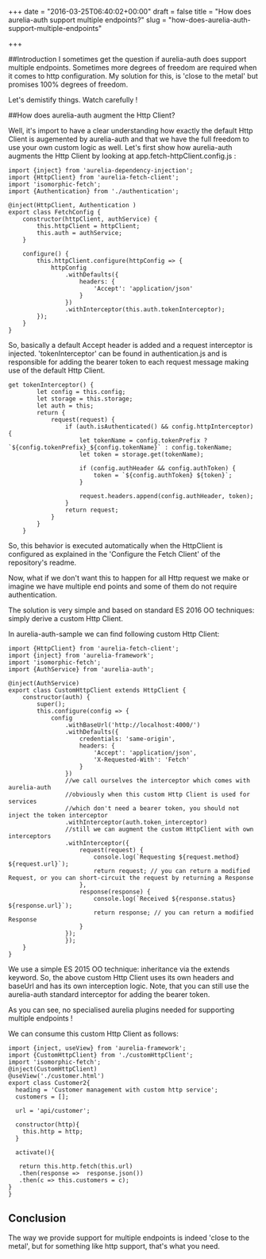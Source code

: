 +++
date = "2016-03-25T06:40:02+00:00"
draft = false
title = "How does aurelia-auth support multiple endpoints?"
slug = "how-does-aurelia-auth-support-multiple-endpoints"

+++

##Introduction
I sometimes get the question if aurelia-auth does support multiple endpoints. Sometimes more degrees of freedom are required when it comes to http configuration.
My solution for this, is 'close to the metal' but promises 100% degrees of freedom.

Let's demistify things. Watch carefully !

##How does aurelia-auth augment the Http Client?

Well, it's import to have a clear understanding how exactly the default Http Client is augemented by aurelia-auth and that we have the full freedom to use your own custom logic as well. Let's first show how aurelia-auth augments the Http Client by looking at app.fetch-httpClient.config.js :

```language-javascript
import {inject} from 'aurelia-dependency-injection';
import {HttpClient} from 'aurelia-fetch-client';
import 'isomorphic-fetch';
import {Authentication} from './authentication';

@inject(HttpClient, Authentication )
export class FetchConfig {
    constructor(httpClient, authService) {
        this.httpClient = httpClient;
        this.auth = authService;
    }

    configure() {
        this.httpClient.configure(httpConfig => {
            httpConfig
                .withDefaults({
                    headers: {
                        'Accept': 'application/json'
                    }
                })
                .withInterceptor(this.auth.tokenInterceptor);
        });
    }
}
```
So, basically a default Accept header is added and a request interceptor is injected. 'tokenInterceptor' can be found in authentication.js and is responsible for adding the bearer token to each request message making use of the default Http Client.

```language-javascript
get tokenInterceptor() {
        let config = this.config;
        let storage = this.storage;
        let auth = this;
        return {
            request(request) {
                if (auth.isAuthenticated() && config.httpInterceptor) {
                    let tokenName = config.tokenPrefix ?`${config.tokenPrefix}_${config.tokenName}` : config.tokenName;
                    let token = storage.get(tokenName);

                    if (config.authHeader && config.authToken) {
                        token = `${config.authToken} ${token}`;
                    }

                    request.headers.append(config.authHeader, token);
                }
                return request;
            }
        }
    }
```

So, this behavior is executed automatically when the HttpClient is configured as explained in the 'Configure the Fetch Client' of the repository's readme.

Now, what if we don't want this to happen for all Http request we make or imagine we have multiple end points and some of them do not require authentication.

The solution is very simple and based on standard ES 2016 OO techniques: simply derive a custom Http Client.

In aurelia-auth-sample we can find following custom Http Client:

```language-javascript
import {HttpClient} from 'aurelia-fetch-client';
import {inject} from 'aurelia-framework';
import 'isomorphic-fetch';
import {AuthService} from 'aurelia-auth';

@inject(AuthService)
export class CustomHttpClient extends HttpClient {
    constructor(auth) {
        super();
        this.configure(config => {
            config
                .withBaseUrl('http://localhost:4000/')
                .withDefaults({
                    credentials: 'same-origin',
                    headers: {
                        'Accept': 'application/json',
                        'X-Requested-With': 'Fetch'
                    }
                })
                //we call ourselves the interceptor which comes with aurelia-auth
                //obviously when this custom Http Client is used for services 
                //which don't need a bearer token, you should not inject the token interceptor
                .withInterceptor(auth.token_interceptor)
                //still we can augment the custom HttpClient with own interceptors
                .withInterceptor({
                    request(request) {
                        console.log(`Requesting ${request.method} ${request.url}`);
                        return request; // you can return a modified Request, or you can short-circuit the request by returning a Response
                    },
                    response(response) {
                        console.log(`Received ${response.status} ${response.url}`);
                        return response; // you can return a modified Response
                    }
                });
                });
    }
}
```
We use a simple ES 2015 OO technique: inheritance via the extends keyword. So, the above custom Http Client uses its own headers and baseUrl and has its own interception logic. Note, that you can still use the aurelia-auth standard interceptor for adding the bearer token.

As you can see, no specialised aurelia plugins needed for supporting multiple endpoints !

We can consume this custom Http Client as follows:

```language-javascript
import {inject, useView} from 'aurelia-framework';
import {CustomHttpClient} from './customHttpClient';
import 'isomorphic-fetch';
@inject(CustomHttpClient)
@useView('./customer.html')
export class Customer2{
  heading = 'Customer management with custom http service';
  customers = [];

  url = 'api/customer';

  constructor(http){
    this.http = http;
  }

  activate(){

   return this.http.fetch(this.url)
   .then(response =>  response.json())
   .then(c => this.customers = c);
}
}
```

## Conclusion
The way we provide support for multiple endpoints is indeed 'close to the metal', but for something like http support, that's what you need.
